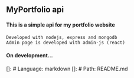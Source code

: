 ## MyPortfolio api

#### This is a simple api for my portfolio website
    Developed with nodejs, express and mongodb
    Admin page is developed with admin-js (react)

#### On development...
[]: # Language: markdown
[]: # Path: README.md